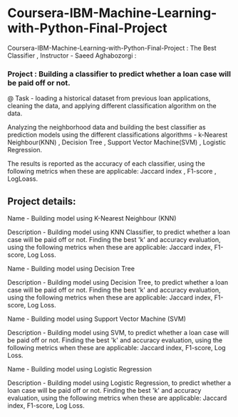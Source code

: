 # Coursera-IBM-Machine-Learning-with-Python-Final-Project
Coursera-IBM-Machine-Learning-with-Python-Final-Project : The Best Classifier , Instructor - Saeed Aghabozorgi : 

### Project : Building a classifier to predict whether a loan case will be paid off or not.

@ Task - loading a historical dataset from previous loan applications, cleaning the data, and applying different classification algorithm on the data.

Analyzing the neighborhood data and building the best classifier as prediction models using the different classifications algorithms - k-Nearest Neighbour(KNN) , Decision Tree , Support Vector Machine(SVM) , Logistic Regression.

The results is reported as the accuracy of each classifier, using the following metrics when these are applicable: Jaccard index , F1-score , LogLoass.

## Project details:

Name - Building model using K-Nearest Neighbour (KNN)

Description -
              Building model using KNN Classifier, to predict whether a loan case will be paid off or not.
              Finding the best 'k' and accuracy evaluation, using the following metrics when these are applicable:
              Jaccard index, F1-score, Log Loss.


Name - Building model using Decision Tree
             
Description -
              Building model using Decision Tree, to predict whether a loan case will be paid off or not.
              Finding the best 'k' and accuracy evaluation, using the following metrics when these are applicable:
              Jaccard index, F1-score, Log Loss.


Name - Building model using Support Vector Machine (SVM)
             
Description -
              Building model using SVM, to predict whether a loan case will be paid off or not.
              Finding the best 'k' and accuracy evaluation, using the following metrics when these are applicable:
              Jaccard index, F1-score, Log Loss.


Name - Building model using Logistic Regression
             
Description -
              Building model using Logistic Regression, to predict whether a loan case will be paid off or not.
              Finding the best 'k' and accuracy evaluation, using the following metrics when these are applicable:
              Jaccard index, F1-score, Log Loss.
